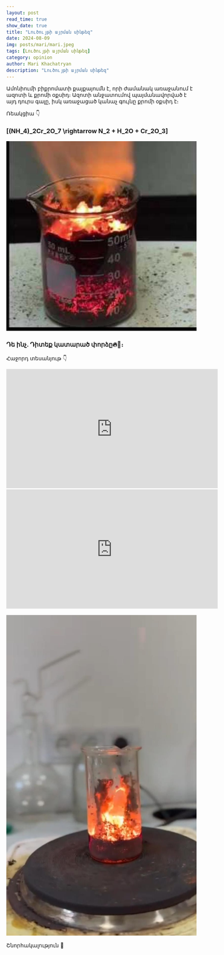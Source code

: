 ```yaml
---
layout: post
read_time: true
show_date: true
title: "Լուծույթի այրման սինթեզ"
date: 2024-08-09
img: posts/mari/mari.jpeg
tags: [Լուծույթի այրման սինթեզ]
category: opinion
author: Mari Khachatryan
description: "Լուծույթի այրման սինթեզ"
---
```


Ամոնիումի բիքրոմատի քայքայումն է, որի ժամանակ առաջանում է ազոտի և քրոմի օքսիդ։ Ազոտի անջատումով պայմանավորված է այդ դուրս գալը, իսկ առաջացած կանաչ գույնը քրոմի օքսիդ է։
   
Ռեակցիա 👇
   
### \[(NH_4)_2Cr_2O_7 \rightarrow N_2 + H_2O + Cr_2O_3\]


![Լոգանքի Ռումբեր](./assets/img/posts/mari/mari_1.jpeg)


### Դե ինչ. Դիտեք կատարած փորձը🔥🤍։

Հաջորդ տեսանյութ 👇
 
<iframe width="560" height="315" src="https://www.youtube.com/embed/HjFI6eU5xyU" title="չստացված կադրեր" frameborder="0" allow="accelerometer; autoplay; clipboard-write; encrypted-media; gyroscope; picture-in-picture" allowfullscreen></iframe>

<iframe width="560" height="315" src="https://www.youtube.com/embed/l8McJSOtD_U" title="չստացված կադրեր" frameborder="0" allow="accelerometer; autoplay; clipboard-write; encrypted-media; gyroscope; picture-in-picture" allowfullscreen></iframe>

![Լոգանքի Ռումբեր](./assets/img/posts/mari/mari_2.jpeg)

Շնորհակալություն 🤍
